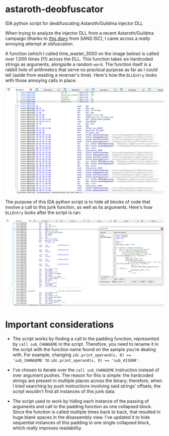 # astaroth-deobfuscator
IDA python script for deobfuscating Astaroth/Guildma injector DLL

When trying to analyze the injector DLL from a recent Astaroth/Guildma campaign (thanks to [this diary](https://isc.sans.edu/diary/More+Brazil+malspam+pushing+Astaroth+Guildma+in+January+2023/29404/) from SANS ISC), I came across a *really* annoying attempt at obfuscation. 

A function (which I called time_waster_3000 on the image below) is called over 1,000 times (!!!) across the DLL. This function takes six hardcoded strings as arguments, alongside a random `word`. The function itself is a rabbit hole of arithmetics that serve no practical purpose as far as I could tell (aside from wasting a reverser's time). Here's how the `DLLEntry` looks with those annoying calls in place:

<img alt="DLL Entry before deobfuscation" src="before-script.png">

The purpose of this IDA python script is to hide all blocks of code that involve a call to this junk function, as well as its arguments. Here's how `DLLEntry` looks after the script is ran:

<img alt="DLL Entry after deobfuscation" src="after-script2.png">

# Important considerations
- The script works by finding a call to the padding function, represented by `call sub_CHANGEME` in the script. Therefore, you need to rename it in the script with the function name found on the sample you're dealing with. For example, changing `idc.print_operand(x, 0) == 'sub_CHANGEME'` to `idc.print_operand(x, 0) == 'sub_431000'`.

- I've chosen to iterate over the `call sub_CHANGEME` instruction instead of over argument pushes. The reason for this is simple: the hardcoded strings are present in multiple places across the binary; therefore, when I tried searching by push instructions involving said strings' offsets, the script wouldn't find all instances of this junk data.

- The script used to work by hiding each instance of the passing of arguments and call to the padding function as one collapsed block. Since the function is called multiple times back to back, that resulted in huge blank spaces in the disassembly view. I've updated it to hide sequential instances of this padding in one single collapsed block, which *really* improves readability.
